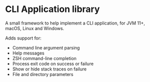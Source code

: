 # CLI Application library

A small framework to help implement a CLI application, for JVM 11+, macOS, Linux and Windows. 

Adds support for:

- Command line argument parsing
- Help messages
- ZSH command-line completion
- Process exit code on success or failure
- Show or hide stack traces on failure
- File and directory parameters